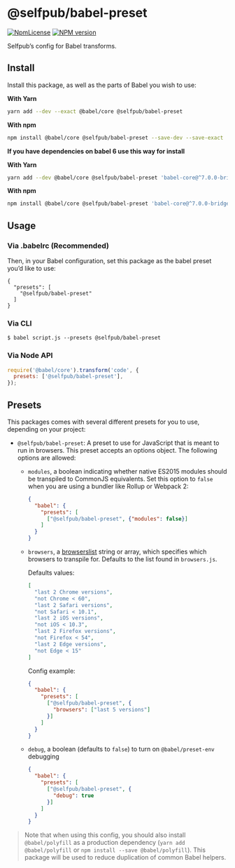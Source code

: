 # @selfpub/babel-preset

[![NpmLicense](https://img.shields.io/npm/l/@selfpub/babel-preset.svg)][npm-url]
[![NPM version](https://img.shields.io/npm/v/@selfpub/babel-preset/latest.svg)][npm-url]

Selfpub’s config for Babel transforms.

## Install

Install this package, as well as the parts of Babel you wish to use:

**With Yarn**

```bash
yarn add --dev --exact @babel/core @selfpub/babel-preset
```

**With npm**

```bash
npm install @babel/core @selfpub/babel-preset --save-dev --save-exact
```

**If you have dependencies on babel 6 use this way for install**

**With Yarn**

```bash
yarn add --dev @babel/core @selfpub/babel-preset 'babel-core@^7.0.0-bridge' @babel/core
```

**With npm**

```bash
npm install @babel/core @selfpub/babel-preset 'babel-core@^7.0.0-bridge' --save-dev --save-exact
```
## Usage

### Via .babelrc (Recommended)

Then, in your Babel configuration, set this package as the babel preset you’d like to use:

```
{
  "presets": [
    "@selfpub/babel-preset"
  ]
}
```

### Via CLI

```
$ babel script.js --presets @selfpub/babel-preset
```

### Via Node API

```js
require('@babel/core').transform('code', {
  presets: ['@selfpub/babel-preset'],
});
```

## Presets

This packages comes with several different presets for you to use, depending on your project:

- `@selfpub/babel-preset`: A preset to use for JavaScript that is meant to run in browsers.
  This preset accepts an options object. The following options are allowed:

    - `modules`, a boolean indicating whether native ES2015 modules should be transpiled to CommonJS equivalents. Set this option to `false` when you are using a bundler like Rollup or Webpack 2:

      ```json
      {
        "babel": {
          "presets": [
            ["@selfpub/babel-preset", {"modules": false}]
          ]
        }
      }
      ```

    - `browsers`, a [browserslist](https://github.com/ai/browserslist) string or array, which specifies which browsers to transpile for. Defaults to the list found in `browsers.js`.
    
      Defaults values: 
      
      ```json
      [
        "last 2 Chrome versions",
        "not Chrome < 60",
        "last 2 Safari versions",
        "not Safari < 10.1",
        "last 2 iOS versions",
        "not iOS < 10.3",
        "last 2 Firefox versions",
        "not Firefox < 54",
        "last 2 Edge versions",
        "not Edge < 15"
      ]
      ```
      Config example:
      
      ```json
      {
        "babel": {
          "presets": [
            ["@selfpub/babel-preset", {
              "browsers": ["last 5 versions"]
            }]
          ]
        }
      }
      ```

    - `debug`, a boolean (defaults to `false`) to turn on `@babel/preset-env` debugging
     
      ```json
      {
        "babel": {
          "presets": [
            ["@selfpub/babel-preset", {
              "debug": true
            }]
          ]
        }
      }
      ```

> Note that when using this config, you should also install `@babel/polyfill` as a production dependency (`yarn add @babel/polyfill` or `npm install --save @babel/polyfill`). This package will be used to reduce duplication of common Babel helpers.


[npm-url]: https://www.npmjs.com/package/@selfpub/babel-preset
